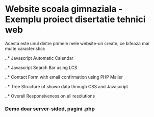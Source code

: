 # Website scoala gimnaziala - Exemplu proiect disertatie tehnici web

Acesta este unul dintre primele mele website-uri create, ce bifeaza mai multe caracteristici:

..* Javascript Automatic Calendar 

..* Javascript Search Bar using LCS

..* Contact Form with email confirmation using PHP Mailer

..* Tree Structure of shown data through CSS and Javascript

..* Overall Responsiveness on all resolutions

### Demo doar server-sided, pagini .php
